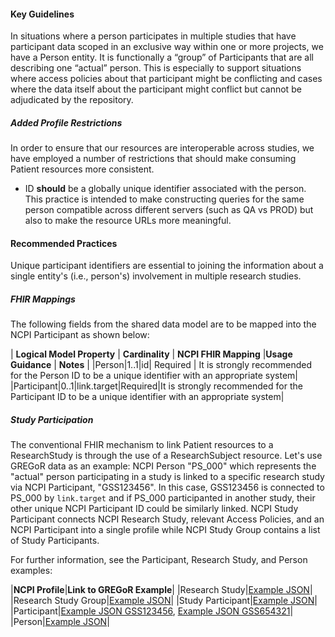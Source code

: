 #### Key Guidelines
In situations where a person participates in multiple studies that have participant data scoped in an exclusive way within one or more projects, we have a Person entity. It is functionally a “group” of Participants that are all describing one “actual” person. This is especially to support situations where access policies about that participant might be conflicting and cases where the data itself about the participant might conflict but cannot be adjudicated by the repository.

##### Added Profile Restrictions
In order to ensure that our resources are interoperable across studies, we have employed a number of restrictions that should make consuming Patient resources more consistent.

* ID **should** be a globally unique identifier associated with the person. This practice is intended to make constructing queries for the same person compatible across different servers (such as QA vs PROD) but also to make the resource URLs more meaningful. 

#### Recommended Practices
Unique participant identifiers are essential to joining the information about a single entity's (i.e., person's) involvement in multiple research studies.

##### FHIR Mappings
The following fields from the shared data model are to be mapped into the NCPI Participant as shown below:

| **Logical Model Property** | **Cardinality** |  **NCPI FHIR Mapping** |**Usage Guidance** | **Notes** |
|Person|1..1|id| Required | It is strongly recommended for the Person ID to be a unique identifier with an appropriate system|
|Participant|0..1|link.target|Required|It is strongly recommended for the Participant ID to be a unique identifier with an appropriate system|

##### Study Participation
The conventional FHIR mechanism to link Patient resources to a ResearchStudy is through the use of a ResearchSubject resource. Let's use GREGoR data as an example: NCPI Person "PS_000" which represents the "actual" person participating in a study is linked to a specific research study via NCPI Participant, "GSS123456". In this case, GSS123456 is connected to PS_000 by `link.target` and if PS_000 participanted in another study, their other unique NCPI Participant ID could be similarly linked. NCPI Study Participant connects NCPI Research Study, relevant Access Policies, and an NCPI Participant into a single profile while NCPI Study Group contains a list of Study Participants.

For further information, see the Participant, Research Study, and Person examples:

|**NCPI Profile**|**Link to GREGoR Example**|
|Research Study|[Example JSON](ResearchStudy-research-study-gregor.json.html)|
|Research Study Group|[Example JSON](Group-gregor-research-study-participants.json.html)|
|Study Participant|[Example JSON](ResearchSubject-gregor-example-participantstudy.json.html)|
|Participant|[Example JSON GSS123456](Patient-GSS123456.json.html), [Example JSON GSS654321](Patient-GSS654321.json.html)|
|Person|[Example JSON](Person-gregor-example-person.json.html)|

